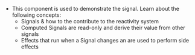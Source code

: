 - This component is used to demonstrate the signal. Learn about the following concepts:
  - Signals & how to the contribute to the reactivity system
  - Computed Signals are read-only and derive their value from other signals
  - Effects that run when a Signal changes an are used to perform side effects

